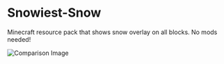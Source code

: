 # Snowiest-Snow
Minecraft resource pack that shows snow overlay on all blocks. No mods needed!

![Comparison Image](https://user-images.githubusercontent.com/57331134/142962646-c57c780c-a2c9-43a7-8940-f1c0902e5afc.gif)

